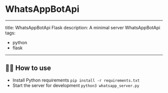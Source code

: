 # WhatsAppBotApi
---
title: WhatsAppBotApi Flask
description: A minimal server WhatsAppBotApi
tags:
  - python
  - flask
---

## 💁‍♀️ How to use

- Install Python requirements `pip install -r requirements.txt`
- Start the server for development `python3 whatsapp_server.py`

